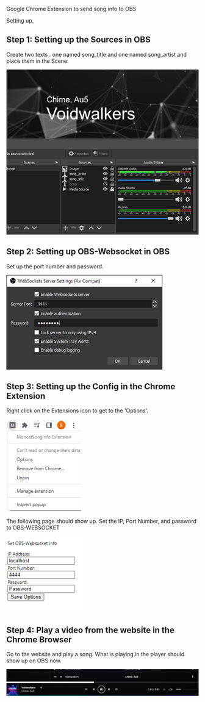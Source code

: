 Google Chrome Extension to send song info to OBS

Setting up.

## Step 1: Setting up the Sources in OBS
Create two texts . one named song_title and one named song_artist and place them in the Scene.

![](Overlay.PNG)

## Step 2: Setting up OBS-Websocket in OBS
Set up the port number and password.

![](WebSockets_Config.PNG)

## Step 3: Setting up the Config in the Chrome Extension
Right click on the Extensions icon to get to the 'Options'.

![](options.PNG)

The following page should show up. Set the IP, Port Number, and password to OBS-WEBSOCKET

![](optionspage.PNG)

## Step 4: Play a video from the website in the Chrome Browser
Go to the website and play a song. What is playing in the player should show up on OBS now.

![](mPlayer.PNG)
